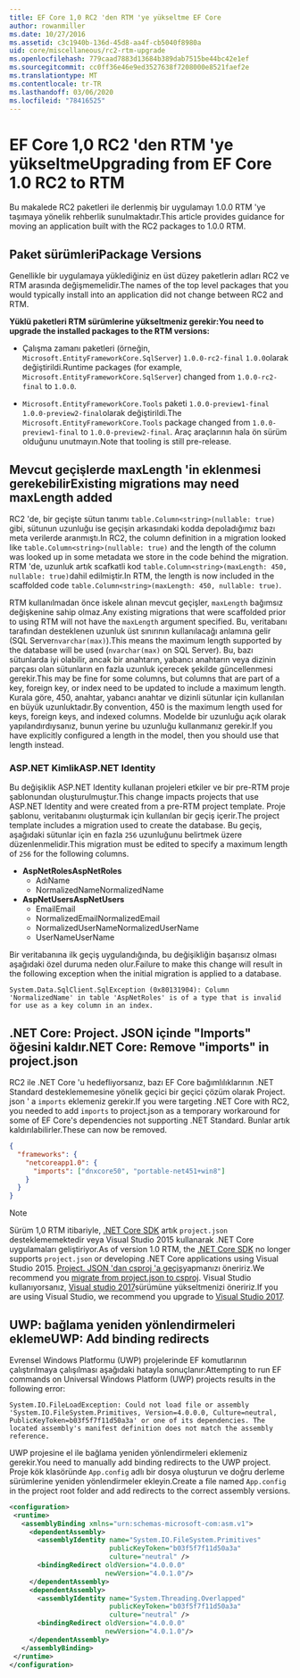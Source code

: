 ```yaml
---
title: EF Core 1,0 RC2 'den RTM 'ye yükseltme EF Core
author: rowanmiller
ms.date: 10/27/2016
ms.assetid: c3c1940b-136d-45d8-aa4f-cb5040f8980a
uid: core/miscellaneous/rc2-rtm-upgrade
ms.openlocfilehash: 779caad7883d13684b389dab7515be44bc42e1ef
ms.sourcegitcommit: cc0ff36e46e9ed3527638f7208000e8521faef2e
ms.translationtype: MT
ms.contentlocale: tr-TR
ms.lasthandoff: 03/06/2020
ms.locfileid: "78416525"
---
```

# <a name="upgrading-from-ef-core-10-rc2-to-rtm"></a><span data-ttu-id="46a78-102">EF Core 1,0 RC2 'den RTM 'ye yükseltme</span><span class="sxs-lookup"><span data-stu-id="46a78-102">Upgrading from EF Core 1.0 RC2 to RTM</span></span>

<span data-ttu-id="46a78-103">Bu makalede RC2 paketleri ile derlenmiş bir uygulamayı 1.0.0 RTM 'ye taşımaya yönelik rehberlik sunulmaktadır.</span><span class="sxs-lookup"><span data-stu-id="46a78-103">This article provides guidance for moving an application built with the RC2 packages to 1.0.0 RTM.</span></span>

## <a name="package-versions"></a><span data-ttu-id="46a78-104">Paket sürümleri</span><span class="sxs-lookup"><span data-stu-id="46a78-104">Package Versions</span></span>

<span data-ttu-id="46a78-105">Genellikle bir uygulamaya yüklediğiniz en üst düzey paketlerin adları RC2 ve RTM arasında değişmemelidir.</span><span class="sxs-lookup"><span data-stu-id="46a78-105">The names of the top level packages that you would typically install into an application did not change between RC2 and RTM.</span></span>

<span data-ttu-id="46a78-106">**Yüklü paketleri RTM sürümlerine yükseltmeniz gerekir:**</span><span class="sxs-lookup"><span data-stu-id="46a78-106">**You need to upgrade the installed packages to the RTM versions:**</span></span>

* <span data-ttu-id="46a78-107">Çalışma zamanı paketleri (örneğin, `Microsoft.EntityFrameworkCore.SqlServer`) `1.0.0-rc2-final` `1.0.0`olarak değiştirildi.</span><span class="sxs-lookup"><span data-stu-id="46a78-107">Runtime packages (for example, `Microsoft.EntityFrameworkCore.SqlServer`) changed from `1.0.0-rc2-final` to `1.0.0`.</span></span>

* <span data-ttu-id="46a78-108">`Microsoft.EntityFrameworkCore.Tools` paketi `1.0.0-preview1-final` `1.0.0-preview2-final`olarak değiştirildi.</span><span class="sxs-lookup"><span data-stu-id="46a78-108">The `Microsoft.EntityFrameworkCore.Tools` package changed from `1.0.0-preview1-final` to `1.0.0-preview2-final`.</span></span> <span data-ttu-id="46a78-109">Araç araçlarının hala ön sürüm olduğunu unutmayın.</span><span class="sxs-lookup"><span data-stu-id="46a78-109">Note that tooling is still pre-release.</span></span>

## <a name="existing-migrations-may-need-maxlength-added"></a><span data-ttu-id="46a78-110">Mevcut geçişlerde maxLength 'in eklenmesi gerekebilir</span><span class="sxs-lookup"><span data-stu-id="46a78-110">Existing migrations may need maxLength added</span></span>

<span data-ttu-id="46a78-111">RC2 'de, bir geçişte sütun tanımı `table.Column<string>(nullable: true)` gibi, sütunun uzunluğu ise geçişin arkasındaki kodda depoladığımız bazı meta verilerde aranmıştı.</span><span class="sxs-lookup"><span data-stu-id="46a78-111">In RC2, the column definition in a migration looked like `table.Column<string>(nullable: true)` and the length of the column was looked up in some metadata we store in the code behind the migration.</span></span> <span data-ttu-id="46a78-112">RTM 'de, uzunluk artık scafkatli kod `table.Column<string>(maxLength: 450, nullable: true)`dahil edilmiştir.</span><span class="sxs-lookup"><span data-stu-id="46a78-112">In RTM, the length is now included in the scaffolded code `table.Column<string>(maxLength: 450, nullable: true)`.</span></span>

<span data-ttu-id="46a78-113">RTM kullanılmadan önce iskele alınan mevcut geçişler, `maxLength` bağımsız değişkenine sahip olmaz.</span><span class="sxs-lookup"><span data-stu-id="46a78-113">Any existing migrations that were scaffolded prior to using RTM will not have the `maxLength` argument specified.</span></span> <span data-ttu-id="46a78-114">Bu, veritabanı tarafından desteklenen uzunluk üst sınırının kullanılacağı anlamına gelir (SQL Server`nvarchar(max)`).</span><span class="sxs-lookup"><span data-stu-id="46a78-114">This means the maximum length supported by the database will be used (`nvarchar(max)` on SQL Server).</span></span> <span data-ttu-id="46a78-115">Bu, bazı sütunlarda iyi olabilir, ancak bir anahtarın, yabancı anahtarın veya dizinin parçası olan sütunların en fazla uzunluk içerecek şekilde güncellenmesi gerekir.</span><span class="sxs-lookup"><span data-stu-id="46a78-115">This may be fine for some columns, but columns that are part of a key, foreign key, or index need to be updated to include a maximum length.</span></span> <span data-ttu-id="46a78-116">Kurala göre, 450, anahtar, yabancı anahtar ve dizinli sütunlar için kullanılan en büyük uzunluktadır.</span><span class="sxs-lookup"><span data-stu-id="46a78-116">By convention, 450 is the maximum length used for keys, foreign keys, and indexed columns.</span></span> <span data-ttu-id="46a78-117">Modelde bir uzunluğu açık olarak yapılandırdıysanız, bunun yerine bu uzunluğu kullanmanız gerekir.</span><span class="sxs-lookup"><span data-stu-id="46a78-117">If you have explicitly configured a length in the model, then you should use that length instead.</span></span>

### <a name="aspnet-identity"></a><span data-ttu-id="46a78-118">ASP.NET Kimlik</span><span class="sxs-lookup"><span data-stu-id="46a78-118">ASP.NET Identity</span></span>

<span data-ttu-id="46a78-119">Bu değişiklik ASP.NET Identity kullanan projeleri etkiler ve bir pre-RTM proje şablonundan oluşturulmuştur.</span><span class="sxs-lookup"><span data-stu-id="46a78-119">This change impacts projects that use ASP.NET Identity and were created from a pre-RTM project template.</span></span> <span data-ttu-id="46a78-120">Proje şablonu, veritabanını oluşturmak için kullanılan bir geçiş içerir.</span><span class="sxs-lookup"><span data-stu-id="46a78-120">The project template includes a migration used to create the database.</span></span> <span data-ttu-id="46a78-121">Bu geçiş, aşağıdaki sütunlar için en fazla `256` uzunluğunu belirtmek üzere düzenlenmelidir.</span><span class="sxs-lookup"><span data-stu-id="46a78-121">This migration must be edited to specify a maximum length of `256` for the following columns.</span></span>

* <span data-ttu-id="46a78-122">**AspNetRoles**</span><span class="sxs-lookup"><span data-stu-id="46a78-122">**AspNetRoles**</span></span>
  * <span data-ttu-id="46a78-123">Adı</span><span class="sxs-lookup"><span data-stu-id="46a78-123">Name</span></span>
  * <span data-ttu-id="46a78-124">NormalizedName</span><span class="sxs-lookup"><span data-stu-id="46a78-124">NormalizedName</span></span>
* <span data-ttu-id="46a78-125">**AspNetUsers**</span><span class="sxs-lookup"><span data-stu-id="46a78-125">**AspNetUsers**</span></span>
  * <span data-ttu-id="46a78-126">Email</span><span class="sxs-lookup"><span data-stu-id="46a78-126">Email</span></span>
  * <span data-ttu-id="46a78-127">NormalizedEmail</span><span class="sxs-lookup"><span data-stu-id="46a78-127">NormalizedEmail</span></span>
  * <span data-ttu-id="46a78-128">NormalizedUserName</span><span class="sxs-lookup"><span data-stu-id="46a78-128">NormalizedUserName</span></span>
  * <span data-ttu-id="46a78-129">UserName</span><span class="sxs-lookup"><span data-stu-id="46a78-129">UserName</span></span>

<span data-ttu-id="46a78-130">Bir veritabanına ilk geçiş uygulandığında, bu değişikliğin başarısız olması aşağıdaki özel duruma neden olur.</span><span class="sxs-lookup"><span data-stu-id="46a78-130">Failure to make this change will result in the following exception when the initial migration is applied to a database.</span></span>

``` Console
System.Data.SqlClient.SqlException (0x80131904): Column 'NormalizedName' in table 'AspNetRoles' is of a type that is invalid for use as a key column in an index.
```

## <a name="net-core-remove-imports-in-projectjson"></a><span data-ttu-id="46a78-131">.NET Core: Project. JSON içinde "Imports" öğesini kaldır</span><span class="sxs-lookup"><span data-stu-id="46a78-131">.NET Core: Remove "imports" in project.json</span></span>

<span data-ttu-id="46a78-132">RC2 ile .NET Core 'u hedefliyorsanız, bazı EF Core bağımlılıklarının .NET Standard desteklememesine yönelik geçici bir geçici çözüm olarak Project. json ' a `imports` eklemeniz gerekir.</span><span class="sxs-lookup"><span data-stu-id="46a78-132">If you were targeting .NET Core with RC2, you needed to add `imports` to project.json as a temporary workaround for some of EF Core's dependencies not supporting .NET Standard.</span></span> <span data-ttu-id="46a78-133">Bunlar artık kaldırılabilirler.</span><span class="sxs-lookup"><span data-stu-id="46a78-133">These can now be removed.</span></span>

``` json
{
  "frameworks": {
    "netcoreapp1.0": {
      "imports": ["dnxcore50", "portable-net451+win8"]
    }
  }
}
```

> [!NOTE]  
> <span data-ttu-id="46a78-134">Sürüm 1,0 RTM itibariyle, [.NET Core SDK](https://www.microsoft.com/net/download/core) artık `project.json` desteklememektedir veya Visual Studio 2015 kullanarak .NET Core uygulamaları geliştiriyor.</span><span class="sxs-lookup"><span data-stu-id="46a78-134">As of version 1.0 RTM, the [.NET Core SDK](https://www.microsoft.com/net/download/core) no longer supports `project.json` or developing .NET Core applications using Visual Studio 2015.</span></span> <span data-ttu-id="46a78-135">[Project. JSON 'dan csproj 'a geçiş](https://docs.microsoft.com/dotnet/articles/core/migration/)yapmanızı öneririz.</span><span class="sxs-lookup"><span data-stu-id="46a78-135">We recommend you [migrate from project.json to csproj](https://docs.microsoft.com/dotnet/articles/core/migration/).</span></span> <span data-ttu-id="46a78-136">Visual Studio kullanıyorsanız, [Visual studio 2017](https://www.visualstudio.com/downloads/)sürümüne yükseltmenizi öneririz.</span><span class="sxs-lookup"><span data-stu-id="46a78-136">If you are using Visual Studio, we recommend you upgrade to [Visual Studio 2017](https://www.visualstudio.com/downloads/).</span></span>

## <a name="uwp-add-binding-redirects"></a><span data-ttu-id="46a78-137">UWP: bağlama yeniden yönlendirmeleri ekleme</span><span class="sxs-lookup"><span data-stu-id="46a78-137">UWP: Add binding redirects</span></span>

<span data-ttu-id="46a78-138">Evrensel Windows Platformu (UWP) projelerinde EF komutlarının çalıştırılmaya çalışılması aşağıdaki hatayla sonuçlanır:</span><span class="sxs-lookup"><span data-stu-id="46a78-138">Attempting to run EF commands on Universal Windows Platform (UWP) projects results in the following error:</span></span>

```output
System.IO.FileLoadException: Could not load file or assembly 'System.IO.FileSystem.Primitives, Version=4.0.0.0, Culture=neutral, PublicKeyToken=b03f5f7f11d50a3a' or one of its dependencies. The located assembly's manifest definition does not match the assembly reference.
```

<span data-ttu-id="46a78-139">UWP projesine el ile bağlama yeniden yönlendirmeleri eklemeniz gerekir.</span><span class="sxs-lookup"><span data-stu-id="46a78-139">You need to manually add binding redirects to the UWP project.</span></span> <span data-ttu-id="46a78-140">Proje kök klasöründe `App.config` adlı bir dosya oluşturun ve doğru derleme sürümlerine yeniden yönlendirmeler ekleyin.</span><span class="sxs-lookup"><span data-stu-id="46a78-140">Create a file named `App.config` in the project root folder and add redirects to the correct assembly versions.</span></span>

```xml
<configuration>
 <runtime>
   <assemblyBinding xmlns="urn:schemas-microsoft-com:asm.v1">
     <dependentAssembly>
       <assemblyIdentity name="System.IO.FileSystem.Primitives"
                         publicKeyToken="b03f5f7f11d50a3a"
                         culture="neutral" />
       <bindingRedirect oldVersion="4.0.0.0"
                        newVersion="4.0.1.0"/>
     </dependentAssembly>
     <dependentAssembly>
       <assemblyIdentity name="System.Threading.Overlapped"
                         publicKeyToken="b03f5f7f11d50a3a"
                         culture="neutral" />
       <bindingRedirect oldVersion="4.0.0.0"
                        newVersion="4.0.1.0"/>
     </dependentAssembly>
   </assemblyBinding>
 </runtime>
</configuration>
```
